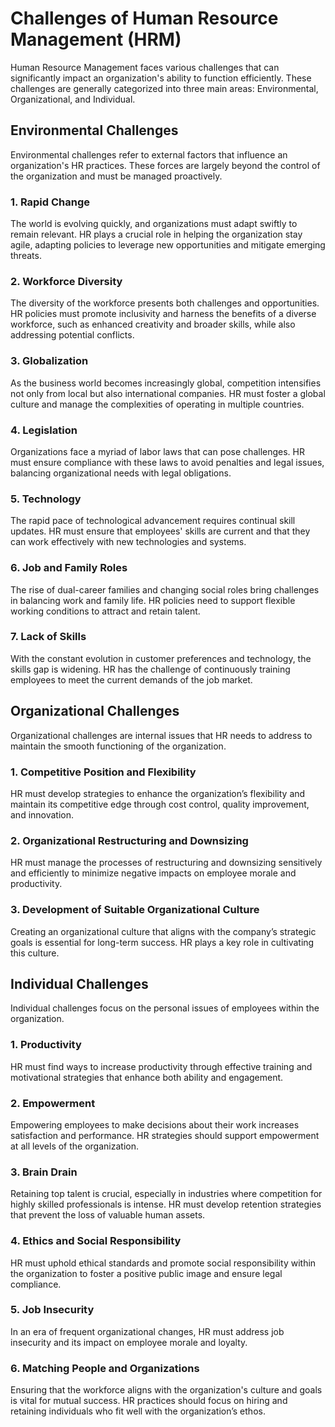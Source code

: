 # Challenges of Human Resource Management (HRM)

Human Resource Management faces various challenges that can significantly impact an organization's ability to function efficiently. These challenges are generally categorized into three main areas: Environmental, Organizational, and Individual.

## Environmental Challenges
Environmental challenges refer to external factors that influence an organization's HR practices. These forces are largely beyond the control of the organization and must be managed proactively.

### 1. Rapid Change
The world is evolving quickly, and organizations must adapt swiftly to remain relevant. HR plays a crucial role in helping the organization stay agile, adapting policies to leverage new opportunities and mitigate emerging threats.

### 2. Workforce Diversity
The diversity of the workforce presents both challenges and opportunities. HR policies must promote inclusivity and harness the benefits of a diverse workforce, such as enhanced creativity and broader skills, while also addressing potential conflicts.

### 3. Globalization
As the business world becomes increasingly global, competition intensifies not only from local but also international companies. HR must foster a global culture and manage the complexities of operating in multiple countries.

### 4. Legislation
Organizations face a myriad of labor laws that can pose challenges. HR must ensure compliance with these laws to avoid penalties and legal issues, balancing organizational needs with legal obligations.

### 5. Technology
The rapid pace of technological advancement requires continual skill updates. HR must ensure that employees' skills are current and that they can work effectively with new technologies and systems.

### 6. Job and Family Roles
The rise of dual-career families and changing social roles bring challenges in balancing work and family life. HR policies need to support flexible working conditions to attract and retain talent.

### 7. Lack of Skills
With the constant evolution in customer preferences and technology, the skills gap is widening. HR has the challenge of continuously training employees to meet the current demands of the job market.

## Organizational Challenges
Organizational challenges are internal issues that HR needs to address to maintain the smooth functioning of the organization.

### 1. Competitive Position and Flexibility
HR must develop strategies to enhance the organization’s flexibility and maintain its competitive edge through cost control, quality improvement, and innovation.

### 2. Organizational Restructuring and Downsizing
HR must manage the processes of restructuring and downsizing sensitively and efficiently to minimize negative impacts on employee morale and productivity.

### 3. Development of Suitable Organizational Culture
Creating an organizational culture that aligns with the company’s strategic goals is essential for long-term success. HR plays a key role in cultivating this culture.

## Individual Challenges
Individual challenges focus on the personal issues of employees within the organization.

### 1. Productivity
HR must find ways to increase productivity through effective training and motivational strategies that enhance both ability and engagement.

### 2. Empowerment
Empowering employees to make decisions about their work increases satisfaction and performance. HR strategies should support empowerment at all levels of the organization.

### 3. Brain Drain
Retaining top talent is crucial, especially in industries where competition for highly skilled professionals is intense. HR must develop retention strategies that prevent the loss of valuable human assets.

### 4. Ethics and Social Responsibility
HR must uphold ethical standards and promote social responsibility within the organization to foster a positive public image and ensure legal compliance.

### 5. Job Insecurity
In an era of frequent organizational changes, HR must address job insecurity and its impact on employee morale and loyalty.

### 6. Matching People and Organizations
Ensuring that the workforce aligns with the organization's culture and goals is vital for mutual success. HR practices should focus on hiring and retaining individuals who fit well with the organization’s ethos.


